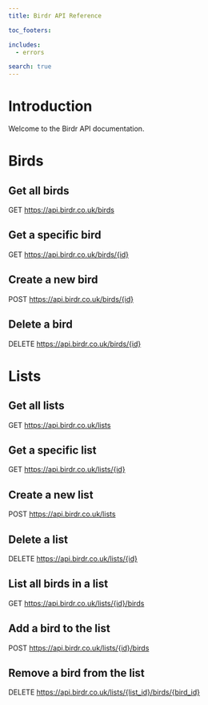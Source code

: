 ```yaml
---
title: Birdr API Reference

toc_footers:

includes:
  - errors

search: true
---
```



<h1 id="introduction" class="visible">Introduction</h1>

Welcome to the Birdr API documentation.

# Birds

## Get all birds
<span class="verb get">GET</span> <span class="url">https://api.birdr.co.uk/birds</span>

## Get a specific bird
<span class="verb get">GET</span> <span class="url">https://api.birdr.co.uk/birds/{id}</span>

## Create a new bird

<span class="verb post">POST</span> <span class="url">https://api.birdr.co.uk/birds/{id}</span>

## Delete a bird

<span class="verb delete">DELETE</span> <span class="url">https://api.birdr.co.uk/birds/{id}</span>

# Lists

## Get all lists

<span class="verb get">GET</span> <span class="url">https://api.birdr.co.uk/lists</span>

## Get a specific list

<span class="verb get">GET</span> <span class="url">https://api.birdr.co.uk/lists/{id}</span>

## Create a new list

<span class="verb post">POST</span> <span class="url">https://api.birdr.co.uk/lists</span>

## Delete a list

<span class="verb delete">DELETE</span> <span class="url">https://api.birdr.co.uk/lists/{id}</span>

## List all birds in a list

<span class="verb get">GET</span> <span class="url">https://api.birdr.co.uk/lists/{id}/birds</span>

## Add a bird to the list

<span class="verb post">POST</span> <span class="url">https://api.birdr.co.uk/lists/{id}/birds</span>

## Remove a bird from the list

<span class="verb delete">DELETE</span> <span class="url">https://api.birdr.co.uk/lists/{list_id}/birds/{bird_id}</span>

